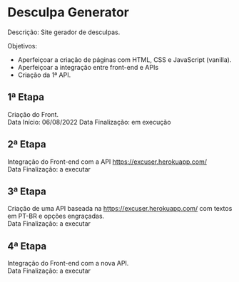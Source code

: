 # Desculpa Generator

Descrição:
Site gerador de desculpas.

Objetivos:
- Aperfeiçoar a criação de páginas com HTML, CSS e JavaScript (vanilla).
- Aperfeiçoar a integração entre front-end e APIs
- Criação da 1ª API.


## 1ª Etapa
Criação do Front.  
Data Início: 06/08/2022
Data Finalização: em execução 

## 2ª Etapa
Integração do Front-end com a API https://excuser.herokuapp.com/  
Data Finalização: a executar

## 3ª Etapa
Criação de uma API baseada na https://excuser.herokuapp.com/ com textos em PT-BR e opções engraçadas.  
Data Finalização: a executar

## 4ª Etapa
Integração do Front-end com a nova API.  
Data Finalização: a executar
